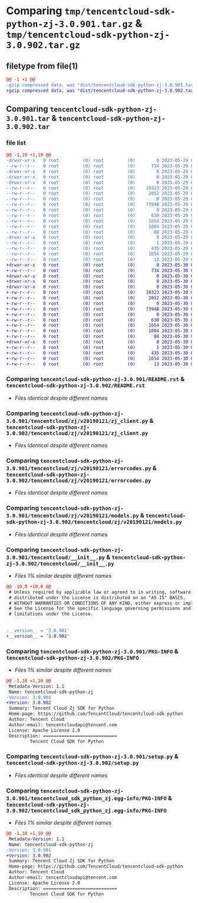 # Comparing `tmp/tencentcloud-sdk-python-zj-3.0.901.tar.gz` & `tmp/tencentcloud-sdk-python-zj-3.0.902.tar.gz`

## filetype from file(1)

```diff
@@ -1 +1 @@
-gzip compressed data, was "dist/tencentcloud-sdk-python-zj-3.0.901.tar", last modified: Mon May 29 02:42:13 2023, max compression
+gzip compressed data, was "dist/tencentcloud-sdk-python-zj-3.0.902.tar", last modified: Tue May 30 00:38:10 2023, max compression
```

## Comparing `tencentcloud-sdk-python-zj-3.0.901.tar` & `tencentcloud-sdk-python-zj-3.0.902.tar`

### file list

```diff
@@ -1,19 +1,19 @@
-drwxr-xr-x   0 root         (0) root         (0)        0 2023-05-29 02:42:13.000000 tencentcloud-sdk-python-zj-3.0.901/
--rw-r--r--   0 root         (0) root         (0)      734 2023-05-29 02:42:13.000000 tencentcloud-sdk-python-zj-3.0.901/README.rst
-drwxr-xr-x   0 root         (0) root         (0)        0 2023-05-29 02:42:13.000000 tencentcloud-sdk-python-zj-3.0.901/tencentcloud/
-drwxr-xr-x   0 root         (0) root         (0)        0 2023-05-29 02:42:13.000000 tencentcloud-sdk-python-zj-3.0.901/tencentcloud/zj/
-drwxr-xr-x   0 root         (0) root         (0)        0 2023-05-29 02:42:13.000000 tencentcloud-sdk-python-zj-3.0.901/tencentcloud/zj/v20190121/
--rw-r--r--   0 root         (0) root         (0)    19323 2023-05-29 02:42:13.000000 tencentcloud-sdk-python-zj-3.0.901/tencentcloud/zj/v20190121/zj_client.py
--rw-r--r--   0 root         (0) root         (0)     2052 2023-05-29 02:42:13.000000 tencentcloud-sdk-python-zj-3.0.901/tencentcloud/zj/v20190121/errorcodes.py
--rw-r--r--   0 root         (0) root         (0)        0 2023-05-29 02:42:13.000000 tencentcloud-sdk-python-zj-3.0.901/tencentcloud/zj/v20190121/__init__.py
--rw-r--r--   0 root         (0) root         (0)    73948 2023-05-29 02:42:13.000000 tencentcloud-sdk-python-zj-3.0.901/tencentcloud/zj/v20190121/models.py
--rw-r--r--   0 root         (0) root         (0)        0 2023-05-29 02:42:13.000000 tencentcloud-sdk-python-zj-3.0.901/tencentcloud/zj/__init__.py
--rw-r--r--   0 root         (0) root         (0)      630 2023-05-29 02:42:13.000000 tencentcloud-sdk-python-zj-3.0.901/tencentcloud/__init__.py
--rw-r--r--   0 root         (0) root         (0)     1654 2023-05-29 02:42:13.000000 tencentcloud-sdk-python-zj-3.0.901/PKG-INFO
--rw-r--r--   0 root         (0) root         (0)     1004 2023-05-29 02:42:13.000000 tencentcloud-sdk-python-zj-3.0.901/setup.py
--rw-r--r--   0 root         (0) root         (0)       88 2023-05-29 02:42:13.000000 tencentcloud-sdk-python-zj-3.0.901/setup.cfg
-drwxr-xr-x   0 root         (0) root         (0)        0 2023-05-29 02:42:13.000000 tencentcloud-sdk-python-zj-3.0.901/tencentcloud_sdk_python_zj.egg-info/
--rw-r--r--   0 root         (0) root         (0)        1 2023-05-29 02:42:13.000000 tencentcloud-sdk-python-zj-3.0.901/tencentcloud_sdk_python_zj.egg-info/dependency_links.txt
--rw-r--r--   0 root         (0) root         (0)      435 2023-05-29 02:42:13.000000 tencentcloud-sdk-python-zj-3.0.901/tencentcloud_sdk_python_zj.egg-info/SOURCES.txt
--rw-r--r--   0 root         (0) root         (0)     1654 2023-05-29 02:42:13.000000 tencentcloud-sdk-python-zj-3.0.901/tencentcloud_sdk_python_zj.egg-info/PKG-INFO
--rw-r--r--   0 root         (0) root         (0)       13 2023-05-29 02:42:13.000000 tencentcloud-sdk-python-zj-3.0.901/tencentcloud_sdk_python_zj.egg-info/top_level.txt
+drwxr-xr-x   0 root         (0) root         (0)        0 2023-05-30 00:38:10.000000 tencentcloud-sdk-python-zj-3.0.902/
+-rw-r--r--   0 root         (0) root         (0)      734 2023-05-30 00:38:10.000000 tencentcloud-sdk-python-zj-3.0.902/README.rst
+drwxr-xr-x   0 root         (0) root         (0)        0 2023-05-30 00:38:10.000000 tencentcloud-sdk-python-zj-3.0.902/tencentcloud/
+drwxr-xr-x   0 root         (0) root         (0)        0 2023-05-30 00:38:10.000000 tencentcloud-sdk-python-zj-3.0.902/tencentcloud/zj/
+drwxr-xr-x   0 root         (0) root         (0)        0 2023-05-30 00:38:10.000000 tencentcloud-sdk-python-zj-3.0.902/tencentcloud/zj/v20190121/
+-rw-r--r--   0 root         (0) root         (0)    19323 2023-05-30 00:38:10.000000 tencentcloud-sdk-python-zj-3.0.902/tencentcloud/zj/v20190121/zj_client.py
+-rw-r--r--   0 root         (0) root         (0)     2052 2023-05-30 00:38:10.000000 tencentcloud-sdk-python-zj-3.0.902/tencentcloud/zj/v20190121/errorcodes.py
+-rw-r--r--   0 root         (0) root         (0)        0 2023-05-30 00:38:10.000000 tencentcloud-sdk-python-zj-3.0.902/tencentcloud/zj/v20190121/__init__.py
+-rw-r--r--   0 root         (0) root         (0)    73948 2023-05-30 00:38:10.000000 tencentcloud-sdk-python-zj-3.0.902/tencentcloud/zj/v20190121/models.py
+-rw-r--r--   0 root         (0) root         (0)        0 2023-05-30 00:38:10.000000 tencentcloud-sdk-python-zj-3.0.902/tencentcloud/zj/__init__.py
+-rw-r--r--   0 root         (0) root         (0)      630 2023-05-30 00:38:10.000000 tencentcloud-sdk-python-zj-3.0.902/tencentcloud/__init__.py
+-rw-r--r--   0 root         (0) root         (0)     1654 2023-05-30 00:38:10.000000 tencentcloud-sdk-python-zj-3.0.902/PKG-INFO
+-rw-r--r--   0 root         (0) root         (0)     1004 2023-05-30 00:38:10.000000 tencentcloud-sdk-python-zj-3.0.902/setup.py
+-rw-r--r--   0 root         (0) root         (0)       88 2023-05-30 00:38:10.000000 tencentcloud-sdk-python-zj-3.0.902/setup.cfg
+drwxr-xr-x   0 root         (0) root         (0)        0 2023-05-30 00:38:10.000000 tencentcloud-sdk-python-zj-3.0.902/tencentcloud_sdk_python_zj.egg-info/
+-rw-r--r--   0 root         (0) root         (0)        1 2023-05-30 00:38:10.000000 tencentcloud-sdk-python-zj-3.0.902/tencentcloud_sdk_python_zj.egg-info/dependency_links.txt
+-rw-r--r--   0 root         (0) root         (0)      435 2023-05-30 00:38:10.000000 tencentcloud-sdk-python-zj-3.0.902/tencentcloud_sdk_python_zj.egg-info/SOURCES.txt
+-rw-r--r--   0 root         (0) root         (0)     1654 2023-05-30 00:38:10.000000 tencentcloud-sdk-python-zj-3.0.902/tencentcloud_sdk_python_zj.egg-info/PKG-INFO
+-rw-r--r--   0 root         (0) root         (0)       13 2023-05-30 00:38:10.000000 tencentcloud-sdk-python-zj-3.0.902/tencentcloud_sdk_python_zj.egg-info/top_level.txt
```

### Comparing `tencentcloud-sdk-python-zj-3.0.901/README.rst` & `tencentcloud-sdk-python-zj-3.0.902/README.rst`

 * *Files identical despite different names*

### Comparing `tencentcloud-sdk-python-zj-3.0.901/tencentcloud/zj/v20190121/zj_client.py` & `tencentcloud-sdk-python-zj-3.0.902/tencentcloud/zj/v20190121/zj_client.py`

 * *Files identical despite different names*

### Comparing `tencentcloud-sdk-python-zj-3.0.901/tencentcloud/zj/v20190121/errorcodes.py` & `tencentcloud-sdk-python-zj-3.0.902/tencentcloud/zj/v20190121/errorcodes.py`

 * *Files identical despite different names*

### Comparing `tencentcloud-sdk-python-zj-3.0.901/tencentcloud/zj/v20190121/models.py` & `tencentcloud-sdk-python-zj-3.0.902/tencentcloud/zj/v20190121/models.py`

 * *Files identical despite different names*

### Comparing `tencentcloud-sdk-python-zj-3.0.901/tencentcloud/__init__.py` & `tencentcloud-sdk-python-zj-3.0.902/tencentcloud/__init__.py`

 * *Files 1% similar despite different names*

```diff
@@ -10,8 +10,8 @@
 # Unless required by applicable law or agreed to in writing, software
 # distributed under the License is distributed on an "AS IS" BASIS,
 # WITHOUT WARRANTIES OR CONDITIONS OF ANY KIND, either express or implied.
 # See the License for the specific language governing permissions and
 # limitations under the License.
 
 
-__version__ = '3.0.901'
+__version__ = '3.0.902'
```

### Comparing `tencentcloud-sdk-python-zj-3.0.901/PKG-INFO` & `tencentcloud-sdk-python-zj-3.0.902/PKG-INFO`

 * *Files 1% similar despite different names*

```diff
@@ -1,10 +1,10 @@
 Metadata-Version: 1.1
 Name: tencentcloud-sdk-python-zj
-Version: 3.0.901
+Version: 3.0.902
 Summary: Tencent Cloud Zj SDK for Python
 Home-page: https://github.com/TencentCloud/tencentcloud-sdk-python
 Author: Tencent Cloud
 Author-email: tencentcloudapi@tencent.com
 License: Apache License 2.0
 Description: ============================
         Tencent Cloud SDK for Python
```

### Comparing `tencentcloud-sdk-python-zj-3.0.901/setup.py` & `tencentcloud-sdk-python-zj-3.0.902/setup.py`

 * *Files identical despite different names*

### Comparing `tencentcloud-sdk-python-zj-3.0.901/tencentcloud_sdk_python_zj.egg-info/PKG-INFO` & `tencentcloud-sdk-python-zj-3.0.902/tencentcloud_sdk_python_zj.egg-info/PKG-INFO`

 * *Files 1% similar despite different names*

```diff
@@ -1,10 +1,10 @@
 Metadata-Version: 1.1
 Name: tencentcloud-sdk-python-zj
-Version: 3.0.901
+Version: 3.0.902
 Summary: Tencent Cloud Zj SDK for Python
 Home-page: https://github.com/TencentCloud/tencentcloud-sdk-python
 Author: Tencent Cloud
 Author-email: tencentcloudapi@tencent.com
 License: Apache License 2.0
 Description: ============================
         Tencent Cloud SDK for Python
```

